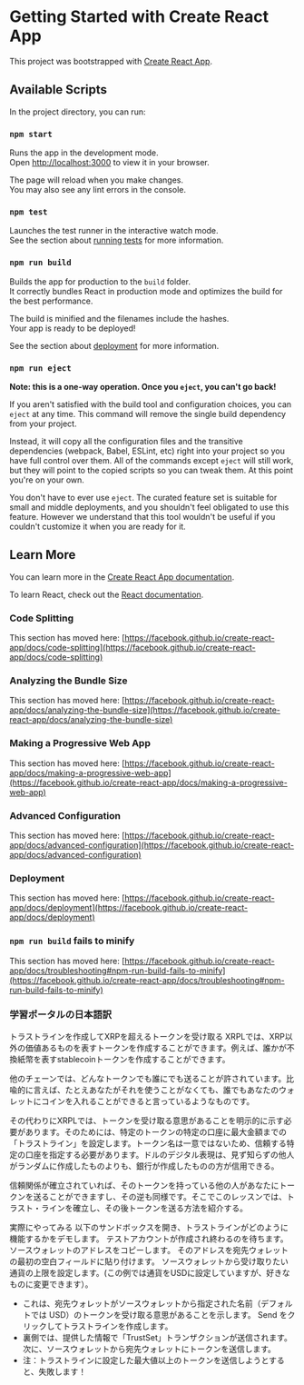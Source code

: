 # Getting Started with Create React App

This project was bootstrapped with [Create React App](https://github.com/facebook/create-react-app).

## Available Scripts

In the project directory, you can run:

### `npm start`

Runs the app in the development mode.\
Open [http://localhost:3000](http://localhost:3000) to view it in your browser.

The page will reload when you make changes.\
You may also see any lint errors in the console.

### `npm test`

Launches the test runner in the interactive watch mode.\
See the section about [running tests](https://facebook.github.io/create-react-app/docs/running-tests) for more information.

### `npm run build`

Builds the app for production to the `build` folder.\
It correctly bundles React in production mode and optimizes the build for the best performance.

The build is minified and the filenames include the hashes.\
Your app is ready to be deployed!

See the section about [deployment](https://facebook.github.io/create-react-app/docs/deployment) for more information.

### `npm run eject`

**Note: this is a one-way operation. Once you `eject`, you can't go back!**

If you aren't satisfied with the build tool and configuration choices, you can `eject` at any time. This command will remove the single build dependency from your project.

Instead, it will copy all the configuration files and the transitive dependencies (webpack, Babel, ESLint, etc) right into your project so you have full control over them. All of the commands except `eject` will still work, but they will point to the copied scripts so you can tweak them. At this point you're on your own.

You don't have to ever use `eject`. The curated feature set is suitable for small and middle deployments, and you shouldn't feel obligated to use this feature. However we understand that this tool wouldn't be useful if you couldn't customize it when you are ready for it.

## Learn More

You can learn more in the [Create React App documentation](https://facebook.github.io/create-react-app/docs/getting-started).

To learn React, check out the [React documentation](https://reactjs.org/).

### Code Splitting

This section has moved here: [https://facebook.github.io/create-react-app/docs/code-splitting](https://facebook.github.io/create-react-app/docs/code-splitting)

### Analyzing the Bundle Size

This section has moved here: [https://facebook.github.io/create-react-app/docs/analyzing-the-bundle-size](https://facebook.github.io/create-react-app/docs/analyzing-the-bundle-size)

### Making a Progressive Web App

This section has moved here: [https://facebook.github.io/create-react-app/docs/making-a-progressive-web-app](https://facebook.github.io/create-react-app/docs/making-a-progressive-web-app)

### Advanced Configuration

This section has moved here: [https://facebook.github.io/create-react-app/docs/advanced-configuration](https://facebook.github.io/create-react-app/docs/advanced-configuration)

### Deployment

This section has moved here: [https://facebook.github.io/create-react-app/docs/deployment](https://facebook.github.io/create-react-app/docs/deployment)

### `npm run build` fails to minify

This section has moved here: [https://facebook.github.io/create-react-app/docs/troubleshooting#npm-run-build-fails-to-minify](https://facebook.github.io/create-react-app/docs/troubleshooting#npm-run-build-fails-to-minify)

### 学習ポータルの日本語訳

トラストラインを作成してXRPを超えるトークンを受け取る
XRPLでは、XRP以外の価値あるものを表すトークンを作成することができます。例えば、誰かが不換紙幣を表すstablecoinトークンを作成することができます。

他のチェーンでは、どんなトークンでも誰にでも送ることが許されています。比喩的に言えば、たとえあなたがそれを使うことがなくても、誰でもあなたのウォレットにコインを入れることができると言っているようなものです。

その代わりにXRPLでは、トークンを受け取る意思があることを明示的に示す必要があります。そのためには、特定のトークンの特定の口座に最大金額までの「トラストライン」を設定します。トークン名は一意ではないため、信頼する特定の口座を指定する必要があります。ドルのデジタル表現は、見ず知らずの他人がランダムに作成したものよりも、銀行が作成したものの方が信用できる。

信頼関係が確立されていれば、そのトークンを持っている他の人があなたにトークンを送ることができますし、その逆も同様です。そこでこのレッスンでは、トラスト・ラインを確立し、その後トークンを送る方法を紹介する。

実際にやってみる
以下のサンドボックスを開き、トラストラインがどのように機能するかをデモします。
テストアカウントが作成され終わるのを待ちます。
ソースウォレットのアドレスをコピーします。
そのアドレスを宛先ウォレットの最初の空白フィールドに貼り付けます。
ソースウォレットから受け取りたい通貨の上限を設定します。(この例では通貨をUSDに設定していますが、好きなものに変更できます）。
- これは、宛先ウォレットがソースウォレットから指定された名前（デフォルトでは USD）のトークンを受け取る意思があることを示します。
Send をクリックしてトラストラインを作成します。
- 裏側では、提供した情報で「TrustSet」トランザクションが送信されます。
次に、ソースウォレットから宛先ウォレットにトークンを送信します。
- 注：トラストラインに設定した最大値以上のトークンを送信しようとすると、失敗します！